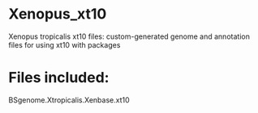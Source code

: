 # Xenopus_xt10
Xenopus tropicalis xt10 files: custom-generated genome and annotation files for using xt10 with packages

# Files included:
BSgenome.Xtropicalis.Xenbase.xt10
